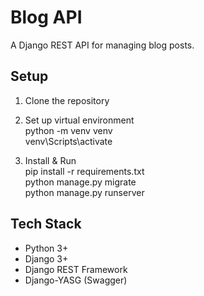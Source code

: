 # Blog API

A Django REST API for managing blog posts.

## Setup

1. Clone the repository

2. Set up virtual environment  
python -m venv venv  
venv\Scripts\activate

3. Install & Run  
pip install -r requirements.txt  
python manage.py migrate  
python manage.py runserver

## Tech Stack
- Python 3+
- Django 3+
- Django REST Framework
- Django-YASG (Swagger)
